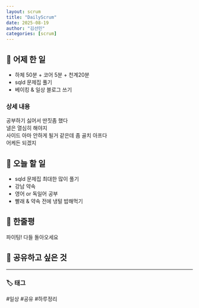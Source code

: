 ```yaml
---
layout: scrum
title: "DailyScrum"
date: 2025-08-19
author: "김선민"
categories: [scrum]
---
```


## 📝 어제 한 일


- 하체 50분 + 코어 5분 + 천계20분
- sqld 문제집 풀기
- 베이킹 & 일상 블로그 쓰기 







### 상세 내용 
공부하기 싫어서 딴짓좀 했다  
낼은 열심히 해야지  
사이드 아마 안하게 될거 같은데 좀 골치 아프다  
어케든 되겠지          
                          
     

             
     
## 🎯 오늘 할 일
- sqld 문제집 최대한 많이 풀기  
- 강남 약속
- 영어 or 독일어 공부 
- 빨래 & 약속 전에 냉털 밥해먹기 
 



## 💭 한줄평   
파이팅! 다들 돌아오세요    


## 🔗 공유하고 싶은 것


      


---

### 🏷️ 태그

#일상 #공유 #하루정리 

